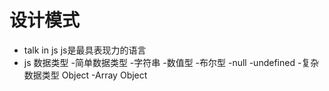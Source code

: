 # 设计模式

-  talk in js
     js是最具表现力的语言
-  js 数据类型
      -简单数据类型
        -字符串
        -数值型
        -布尔型
        -null
        -undefined
      -复杂数据类型
           Object 
                -Array Object
